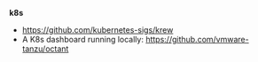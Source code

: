 **k8s**

- https://github.com/kubernetes-sigs/krew
- A K8s dashboard running locally: https://github.com/vmware-tanzu/octant
